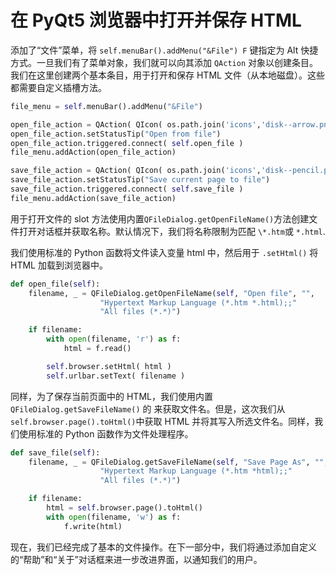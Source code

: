# 在 PyQt5 浏览器中打开并保存 HTML

添加了“文件”菜单，将 `self.menuBar().addMenu("&File") F` 键指定为 Alt 快捷方式。一旦我们有了菜单对象，我们就可以向其添加 `QAction` 对象以创建条目。我们在这里创建两个基本条目，用于打开和保存 HTML 文件（从本地磁盘）。这些都需要自定义插槽方法。

```python
file_menu = self.menuBar().addMenu("&File")

open_file_action = QAction( QIcon( os.path.join('icons','disk--arrow.png') ), "Open file...", self)
open_file_action.setStatusTip("Open from file")
open_file_action.triggered.connect( self.open_file )
file_menu.addAction(open_file_action)

save_file_action = QAction( QIcon( os.path.join('icons','disk--pencil.png') ), "Save Page As...", self)
save_file_action.setStatusTip("Save current page to file")
save_file_action.triggered.connect( self.save_file )
file_menu.addAction(save_file_action)
```

用于打开文件的 slot 方法使用内置` QFileDialog.getOpenFileName() `方法创建文件打开对话框并获取名称。默认情况下，我们将名称限制为匹配 `\*.htm`或 `*.html`.

我们使用标准的 Python 函数将文件读入变量 html 中，然后用于 `.setHtml()` 将 HTML 加载到浏览器中。

```python
def open_file(self):
    filename, _ = QFileDialog.getOpenFileName(self, "Open file", "",
                    "Hypertext Markup Language (*.htm *.html);;"
                    "All files (*.*)")

    if filename:
        with open(filename, 'r') as f:
            html = f.read()

        self.browser.setHtml( html )
        self.urlbar.setText( filename )
```

同样，为了保存当前页面中的 HTML，我们使用内置 `QFileDialog.getSaveFileName()` 的 来获取文件名。但是，这次我们从`self.browser.page().toHtml()`中获取 HTML 并将其写入所选文件名。同样，我们使用标准的 Python 函数作为文件处理程序。

```python
def save_file(self):
    filename, _ = QFileDialog.getSaveFileName(self, "Save Page As", "",
                    "Hypertext Markup Language (*.htm *html);;"
                    "All files (*.*)")

    if filename:
        html = self.browser.page().toHtml()
        with open(filename, 'w') as f:
            f.write(html)
```

现在，我们已经完成了基本的文件操作。在下一部分中，我们将通过添加自定义的“帮助”和“关于”对话框来进一步改进界面，以通知我们的用户。
